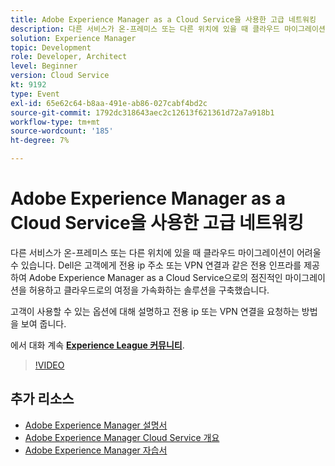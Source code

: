 ```yaml
---
title: Adobe Experience Manager as a Cloud Service을 사용한 고급 네트워킹
description: 다른 서비스가 온-프레미스 또는 다른 위치에 있을 때 클라우드 마이그레이션이 어려울 수 있습니다. Dell은 고객에게 전용 ip 주소 또는 VPN 연결과 같은 전용 인프라를 제공하여 Adobe Experience Manager as a Cloud Service으로의 점진적인 마이그레이션을 허용하고 클라우드로의 여정을 가속화하는 솔루션을 구축했습니다.
solution: Experience Manager
topic: Development
role: Developer, Architect
level: Beginner
version: Cloud Service
kt: 9192
type: Event
exl-id: 65e62c64-b8aa-491e-ab86-027cabf4bd2c
source-git-commit: 1792dc318643aec2c12613f621361d72a7a918b1
workflow-type: tm+mt
source-wordcount: '185'
ht-degree: 7%

---
```


# Adobe Experience Manager as a Cloud Service을 사용한 고급 네트워킹

다른 서비스가 온-프레미스 또는 다른 위치에 있을 때 클라우드 마이그레이션이 어려울 수 있습니다.  Dell은 고객에게 전용 ip 주소 또는 VPN 연결과 같은 전용 인프라를 제공하여 Adobe Experience Manager as a Cloud Service으로의 점진적인 마이그레이션을 허용하고 클라우드로의 여정을 가속화하는 솔루션을 구축했습니다.

고객이 사용할 수 있는 옵션에 대해 설명하고 전용 ip 또는 VPN 연결을 요청하는 방법을 보여 줍니다.

에서 대화 계속 **[Experience League 커뮤니티](https://adobe.ly/3EUTdAo)**.

>[!VIDEO](https://video.tv.adobe.com/v/337898/?quality=12&learn=on&hidetitle=true)

## 추가 리소스

- [Adobe Experience Manager 설명서](https://experienceleague.adobe.com/docs/experience-manager-cloud-service.html?lang=ko-KR)
- [Adobe Experience Manager Cloud Service 개요](https://experienceleague.adobe.com/docs/experience-manager-cloud-service/overview/home.html)
- [Adobe Experience Manager 자습서](https://experienceleague.adobe.com/docs/experience-manager-tutorials.html)
